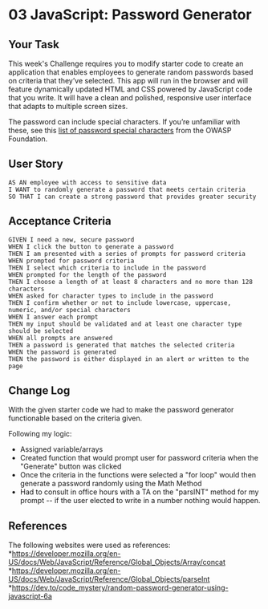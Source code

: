 # 03 JavaScript: Password Generator

## Your Task

This week's Challenge requires you to modify starter code to create an application that enables employees to generate random passwords based on criteria that they’ve selected. This app will run in the browser and will feature dynamically updated HTML and CSS powered by JavaScript code that you write. It will have a clean and polished, responsive user interface that adapts to multiple screen sizes.

The password can include special characters. If you’re unfamiliar with these, see this [list of password special characters](https://www.owasp.org/index.php/Password_special_characters) from the OWASP Foundation.

## User Story

```
AS AN employee with access to sensitive data
I WANT to randomly generate a password that meets certain criteria
SO THAT I can create a strong password that provides greater security
```

## Acceptance Criteria

```
GIVEN I need a new, secure password
WHEN I click the button to generate a password
THEN I am presented with a series of prompts for password criteria
WHEN prompted for password criteria
THEN I select which criteria to include in the password
WHEN prompted for the length of the password
THEN I choose a length of at least 8 characters and no more than 128 characters
WHEN asked for character types to include in the password
THEN I confirm whether or not to include lowercase, uppercase, numeric, and/or special characters
WHEN I answer each prompt
THEN my input should be validated and at least one character type should be selected
WHEN all prompts are answered
THEN a password is generated that matches the selected criteria
WHEN the password is generated
THEN the password is either displayed in an alert or written to the page
```

## Change Log
With the given starter code we had to make the password generator functionable based on the criteria given.

Following my logic:
* Assigned variable/arrays
* Created function that would prompt user for password criteria when the "Generate" button was clicked
* Once the criteria in the functions were selected a "for loop" would then generate a password randomly using the Math Method
* Had to consult in office hours with a TA on the "parsINT" method for my prompt -- if the user elected to write in a number nothing would happen.

## References

The following websites were used as references:
*https://developer.mozilla.org/en-US/docs/Web/JavaScript/Reference/Global_Objects/Array/concat
*https://developer.mozilla.org/en-US/docs/Web/JavaScript/Reference/Global_Objects/parseInt
*https://dev.to/code_mystery/random-password-generator-using-javascript-6a
